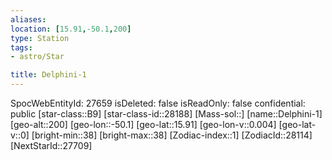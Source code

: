 ```yaml
---
aliases: 
location: [15.91,-50.1,200]
type: Station
tags:
- astro/Star

title: Delphini-1
---
```

SpocWebEntityId: 27659
isDeleted: false
isReadOnly: false
confidential: public
[star-class::B9]
[star-class-id::28188]
[Mass-sol::]
[name::Delphini-1]
[geo-alt::200]
[geo-lon::-50.1]
[geo-lat::15.91]
[geo-lon-v::0.004]
[geo-lat-v::0]
[bright-min::38]
[bright-max::38]
[Zodiac-index::1]
[ZodiacId::28114]
[NextStarId::27709]



